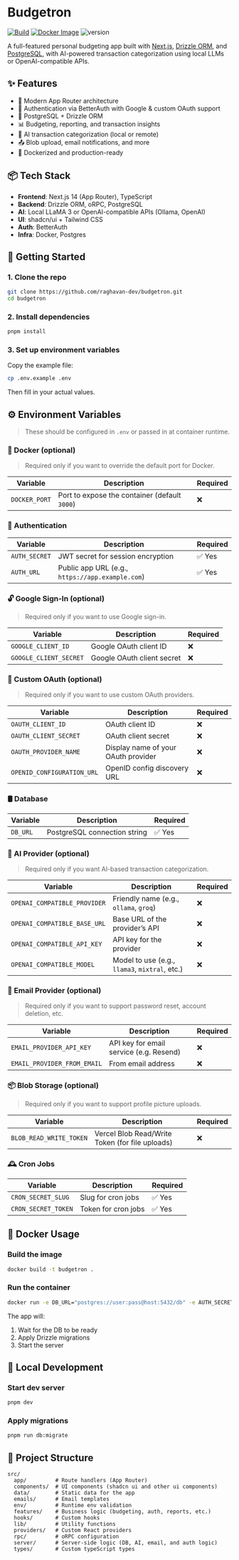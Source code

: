 # Budgetron

[![Build](https://github.com/budgetron-org/budgetron/actions/workflows/check-build.yml/badge.svg?branch=master)](https://github.com/budgetron-org/budgetron/actions/workflows/check-build.yml) [![Docker Image](https://github.com/budgetron-org/budgetron/actions/workflows/docker-publish.yml/badge.svg?branch=master)](https://github.com/budgetron-org/budgetron/actions/workflows/docker-publish.yml) ![version](https://img.shields.io/badge/version-v0.1.0-blue)

A full-featured personal budgeting app built with [Next.js](https://nextjs.org/), [Drizzle ORM](https://orm.drizzle.team/), and [PostgreSQL](https://www.postgresql.org/), with AI-powered transaction categorization using local LLMs or OpenAI-compatible APIs.

## ✨ Features

- 🚀 Modern App Router architecture
- 🔐 Authentication via BetterAuth with Google & custom OAuth support
- 💾 PostgreSQL + Drizzle ORM
- 📊 Budgeting, reporting, and transaction insights
- 🧠 AI transaction categorization (local or remote)
- 📤 Blob upload, email notifications, and more
- 🐳 Dockerized and production-ready

## 📦 Tech Stack

- **Frontend**: Next.js 14 (App Router), TypeScript
- **Backend**: Drizzle ORM, oRPC, PostgreSQL
- **AI**: Local LLaMA 3 or OpenAI-compatible APIs (Ollama, OpenAI)
- **UI**: shadcn/ui + Tailwind CSS
- **Auth**: BetterAuth
- **Infra**: Docker, Postgres

## 🚀 Getting Started

### 1. Clone the repo

```bash
git clone https://github.com/raghavan-dev/budgetron.git
cd budgetron
```

### 2. Install dependencies

```bash
pnpm install
```

### 3. Set up environment variables

Copy the example file:

```bash
cp .env.example .env
```

Then fill in your actual values.

## ⚙️ Environment Variables

> These should be configured in `.env` or passed in at container runtime.

### 🔧 Docker (optional)

> Required only if you want to override the default port for Docker.

| Variable      | Description                                   | Required |
| ------------- | --------------------------------------------- | -------- |
| `DOCKER_PORT` | Port to expose the container (default `3000`) | ❌       |

### 🔐 Authentication

| Variable      | Description                                      | Required |
| ------------- | ------------------------------------------------ | -------- |
| `AUTH_SECRET` | JWT secret for session encryption                | ✅ Yes   |
| `AUTH_URL`    | Public app URL (e.g., `https://app.example.com`) | ✅ Yes   |

### 🔓 Google Sign-In (optional)

> Required only if you want to use Google sign-in.

| Variable               | Description                | Required |
| ---------------------- | -------------------------- | -------- |
| `GOOGLE_CLIENT_ID`     | Google OAuth client ID     | ❌       |
| `GOOGLE_CLIENT_SECRET` | Google OAuth client secret | ❌       |

### 🪪 Custom OAuth (optional)

> Required only if you want to use custom OAuth providers.

| Variable                   | Description                         | Required |
| -------------------------- | ----------------------------------- | -------- |
| `OAUTH_CLIENT_ID`          | OAuth client ID                     | ❌       |
| `OAUTH_CLIENT_SECRET`      | OAuth client secret                 | ❌       |
| `OAUTH_PROVIDER_NAME`      | Display name of your OAuth provider | ❌       |
| `OPENID_CONFIGURATION_URL` | OpenID config discovery URL         | ❌       |

### 🛢️ Database

| Variable | Description                  | Required |
| -------- | ---------------------------- | -------- |
| `DB_URL` | PostgreSQL connection string | ✅ Yes   |

### 🧠 AI Provider (optional)

> Required only if you want AI-based transaction categorization.

| Variable                     | Description                                    | Required |
| ---------------------------- | ---------------------------------------------- | -------- |
| `OPENAI_COMPATIBLE_PROVIDER` | Friendly name (e.g., `ollama`, `groq`)         | ❌       |
| `OPENAI_COMPATIBLE_BASE_URL` | Base URL of the provider’s API                 | ❌       |
| `OPENAI_COMPATIBLE_API_KEY`  | API key for the provider                       | ❌       |
| `OPENAI_COMPATIBLE_MODEL`    | Model to use (e.g., `llama3`, `mixtral`, etc.) | ❌       |

### 📧 Email Provider (optional)

> Required only if you want to support password reset, account deletion, etc.

| Variable                    | Description                             | Required |
| --------------------------- | --------------------------------------- | -------- |
| `EMAIL_PROVIDER_API_KEY`    | API key for email service (e.g. Resend) | ❌       |
| `EMAIL_PROVIDER_FROM_EMAIL` | From email address                      | ❌       |

### 📦 Blob Storage (optional)

> Required only if you want to support profile picture uploads.

| Variable                | Description                                     | Required |
| ----------------------- | ----------------------------------------------- | -------- |
| `BLOB_READ_WRITE_TOKEN` | Vercel Blob Read/Write Token (for file uploads) | ❌       |

### 🕰️ Cron Jobs

| Variable            | Description         | Required |
| ------------------- | ------------------- | -------- |
| `CRON_SECRET_SLUG`  | Slug for cron jobs  | ✅ Yes   |
| `CRON_SECRET_TOKEN` | Token for cron jobs | ✅ Yes   |

## 🐳 Docker Usage

### Build the image

```bash
docker build -t budgetron .
```

### Run the container

```bash
docker run -e DB_URL="postgres://user:pass@host:5432/db" -e AUTH_SECRET="your-secret" -e AUTH_URL="https://app.example.com" -p 3000:3000 budgetron
```

The app will:

1. Wait for the DB to be ready
2. Apply Drizzle migrations
3. Start the server

## 🧪 Local Development

### Start dev server

```bash
pnpm dev
```

### Apply migrations

```bash
pnpm run db:migrate
```

## 📁 Project Structure

```
src/
  app/         # Route handlers (App Router)
  components/  # UI components (shadcn ui and other ui components)
  data/        # Static data for the app
  emails/      # Email templates
  env/         # Runtime env validation
  features/    # Business logic (budgeting, auth, reports, etc.)
  hooks/       # Custom hooks
  lib/         # Utility functions
  providers/   # Custom React providers
  rpc/         # oRPC configuration
  server/      # Server-side logic (DB, AI, email, and auth logic)
  types/       # Custom typeScript types
```
